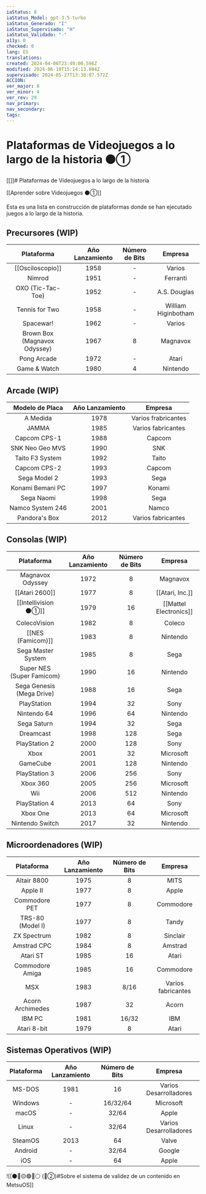 ```yaml
---
iaStatus: 8
iaStatus_Model: gpt-3.5-turbo
iaStatus_Generado: "I"
iaStatus_Supervisado: "H"
iaStatus_Validado: "-"
a11y: 0
checked: 0
lang: ES
translations: 
created: 2024-04-06T23:49:00.596Z
modified: 2024-06-10T15:14:13.804Z
supervisado: 2024-05-27T13:38:07.572Z
ACCION: 
ver_major: 0
ver_minor: 4
ver_rev: 29
nav_primary: 
nav_secondary: 
tags:
---
```

# Plataformas de Videojuegos a lo largo de la historia ⚫①
[[]]# Plataformas de Videojuegos a lo largo de la historia

[[Aprender sobre Videojuegos ⚫①]]

Esta es una lista en construcción de plataformas donde se han ejecutado juegos a lo largo de la historia. 

## Precursores  (WIP)

|       Plataforma      | Año Lanzamiento | Número de Bits |     Empresa     |
|:---------------------:|:--------------:|:-------------:|:--------------:|
|     [[Osciloscopio]]      |      1958      |       -       |   Varios       |
|      Nimrod           |      1951      |       -       |    Ferranti    |
|   OXO (Tic-Tac-Toe)   |      1952      |       -       |   A.S. Douglas |
|     Tennis for Two    |      1958      |       -       |  William Higinbotham |
|      Spacewar!        |      1962      |       -       |   Varios       |
|   Brown Box (Magnavox Odyssey)  |      1967      |       8       |   Magnavox    |
|    Pong Arcade        |      1972      |       -       |    Atari       |
|    Game & Watch       |      1980      |       4       |    Nintendo    |


## Arcade (WIP)

|   Modelo de Placa   | Año Lanzamiento |     Empresa     |
|:-------------------:|:--------------:|:--------------:|
|    A Medida    |      1978      |    Varios frabricantes      |
|    JAMMA            |      1985      | Varios fabricantes |
|    Capcom CPS-1     |      1988      |    Capcom      |
|    SNK Neo Geo MVS  |      1990      |      SNK       |
|    Taito F3 System  |      1992      |     Taito      |
|    Capcom CPS-2     |      1993      |    Capcom      |
|    Sega Model 2     |      1993      |     Sega       |
|    Konami Bemani PC |      1997      |    Konami      |
|    Sega Naomi       |      1998      |     Sega       |
|    Namco System 246 |      2001      |     Namco      |
|    Pandora's Box    |      2012      | Varios fabricantes |



## Consolas (WIP)

|        Plataforma         | Año Lanzamiento | Número de Bits |        Empresa         |
| :-----------------------: | :-------------: | :------------: | :--------------------: |
|     Magnavox Odyssey      |      1972       |       8        |        Magnavox        |
|      [[Atari 2600]]       |      1977       |       8        |    [[Atari, Inc.]]     |
|   [[Intellivision ⚫①]]    |      1979       |       16       | [[Mattel Electronics]] |
|       ColecoVision        |      1982       |       8        |         Coleco         |
|     [[NES (Famicom)]]     |      1983       |       8        |        Nintendo        |
|    Sega Master System     |      1985       |       8        |          Sega          |
| Super NES (Super Famicom) |      1990       |       16       |        Nintendo        |
| Sega Genesis (Mega Drive) |      1988       |       16       |          Sega          |
|        PlayStation        |      1994       |       32       |          Sony          |
|        Nintendo 64        |      1996       |       64       |        Nintendo        |
|        Sega Saturn        |      1994       |       32       |          Sega          |
|         Dreamcast         |      1998       |      128       |          Sega          |
|       PlayStation 2       |      2000       |      128       |          Sony          |
|           Xbox            |      2001       |       32       |       Microsoft        |
|         GameCube          |      2001       |      128       |        Nintendo        |
|       PlayStation 3       |      2006       |      256       |          Sony          |
|         Xbox 360          |      2005       |      256       |       Microsoft        |
|            Wii            |      2006       |      512       |        Nintendo        |
|       PlayStation 4       |      2013       |       64       |          Sony          |
|         Xbox One          |      2013       |       64       |       Microsoft        |
|      Nintendo Switch      |      2017       |       32       |        Nintendo        |

## Microordenadores  (WIP)

|     Plataforma     | Año Lanzamiento | Número de Bits |     Empresa     |
|:-----------------:|:--------------:|:-------------:|:--------------:|
|   Altair 8800     |      1975      |       8       |     MITS     |
|     Apple II       |      1977      |       8       |    Apple    |
|    Commodore PET    |      1977      |       8       |   Commodore   |
|   TRS-80 (Model I)  |      1977      |       8       |     Tandy     |
|     ZX Spectrum     |      1982      |       8       |    Sinclair    |
|   Amstrad CPC     |      1984      |       8       |   Amstrad   |
|    Atari ST     |      1985      |       16      |     Atari    |
|   Commodore Amiga   |      1985      |       16      |   Commodore   |
|   MSX     |      1983      |       8/16      |  Varios fabricantes  |
|   Acorn Archimedes   |      1987      |       32      |     Acorn    |
|   IBM PC     |      1981      |       16/32      |    IBM    |
|   Atari 8-bit     |      1979      |       8       |     Atari    |

## Sistemas Operativos  (WIP)

|    Plataforma    | Año Lanzamiento | Número de Bits |       Empresa       |
|:----------------:|:--------------:|:-------------:|:------------------:|
| MS-DOS | 1981 | 16 | Varios Desarrolladores |
|    Windows       |       -        |      16/32/64    |    Microsoft       |
|    macOS         |       -        |       32/64      |    Apple           |
|    Linux         |       -        |      32/64    |    Varios Desarrolladores |
|    SteamOS       |      2013      |       64      |    Valve           |
|    Android       |       -        |      32/64    |    Google          |
|    iOS           |       -        |       64      |    Apple           |

![[⚫🔴🟡🟢🔵⚪ (🔴②)#Sobre el sistema de validez de un contenido en MetsuOS]]